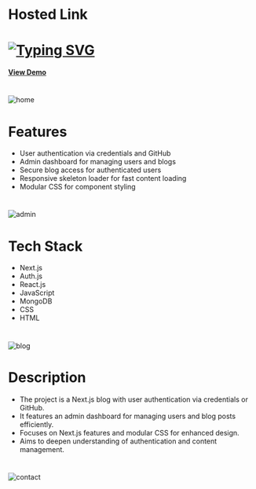 <h1>Hosted Link</h1>
<h1>
  <a href="https://git.io/typing-svg"><img src="https://readme-typing-svg.herokuapp.com?font=Fira+Code&pause=1000&width=435&lines=This+is+my+Nextjs+Learning+Project+%F0%9F%A4%A9;Hi+Guys!+%F0%9F%91%8B" alt="Typing SVG" /></a>
</h1>


[**View Demo**](https://blog-site-next.vercel.app/)

<h1></h1>

![home](https://github.com/dipayanmaji/next-tutorial-lama/assets/121128467/58041978-fbd0-4092-911e-2908f66e4196)

<h1></h1>
<h1>Features</h1>
<ul>
    <li>User authentication via credentials and GitHub</li>
    <li>Admin dashboard for managing users and blogs</li>
    <li>Secure blog access for authenticated users</li>
    <li>Responsive skeleton loader for fast content loading</li>
    <li>Modular CSS for component styling</li>
</ul>
<h1></h1>

![admin](https://github.com/dipayanmaji/next-tutorial-lama/assets/121128467/382acdc4-34bc-4788-a03e-7f0478b8f644)

<h1></h1>
<h1>Tech Stack</h1>
<ul>
  <li>Next.js</li>
  <li>Auth.js</li>
  <li>React.js</li>
  <li>JavaScript</li>
  <li>MongoDB</li>
  <li>CSS</li>
  <li>HTML</li>
</ul>
<h1></h1>

![blog](https://github.com/dipayanmaji/next-tutorial-lama/assets/121128467/6706eb7f-a6ec-4740-b6fb-491155cbdcde)

<h1></h1>
<h1>Description</h1>
<ul>
    <li>The project is a Next.js blog with user authentication via credentials or GitHub.</li>
    <li>It features an admin dashboard for managing users and blog posts efficiently.</li>
    <li>Focuses on Next.js features and modular CSS for enhanced design.</li>
    <li>Aims to deepen understanding of authentication and content management.</li>
</ul>
<h1></h1>

![contact](https://github.com/dipayanmaji/next-tutorial-lama/assets/121128467/c9dcbe16-002b-4f06-acb8-4825fd4c802c)

<h1></h1>
